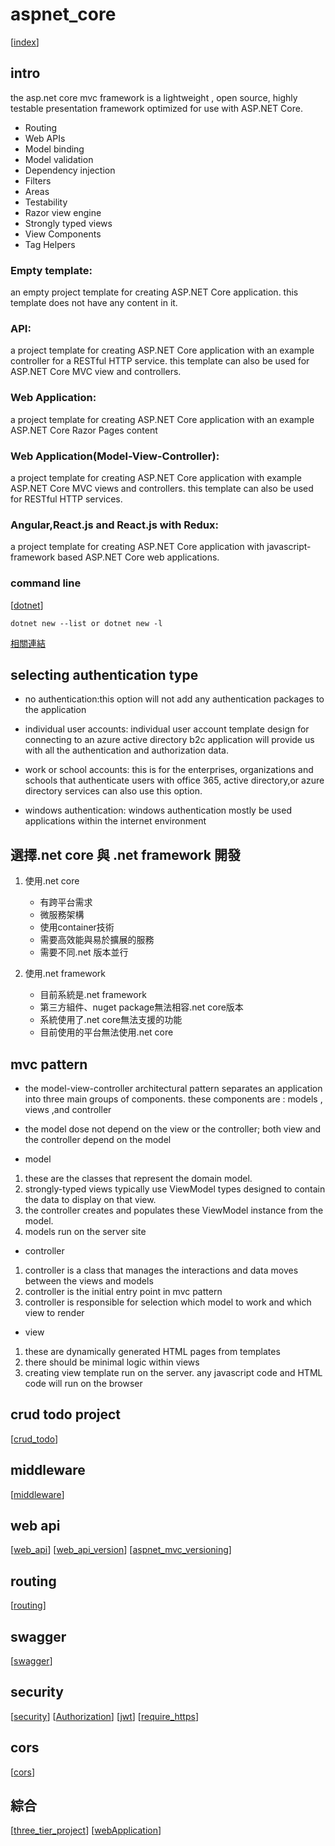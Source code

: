 # aspnet_core

[[index]]

## intro

the asp.net core mvc framework is a lightweight , open source, highly testable presentation framework optimized for use with ASP.NET Core.

- Routing
- Web APIs
- Model binding
- Model validation
- Dependency injection
- Filters
- Areas
- Testability
- Razor view engine
- Strongly typed views
- View Components
- Tag Helpers


### Empty template:

an empty project template for creating ASP.NET Core application. this template does not have any content in it.

### API:

a project template for creating ASP.NET Core application with an example controller for a RESTful HTTP service. this template can also be used for ASP.NET Core MVC view and controllers.

### Web Application:

a project template for creating ASP.NET Core application with an example ASP.NET Core Razor Pages content

### Web Application(Model-View-Controller):

a project template for creating ASP.NET Core application with example ASP.NET Core MVC views and controllers. this template can also be used for RESTful HTTP services.

### Angular,React.js and React.js with Redux:

a project template for creating ASP.NET Core application with javascript-framework based ASP.NET Core web applications.

### command line

[[dotnet]]

```dotnetcli
dotnet new --list or dotnet new -l
```
[相關連結](https://docs.microsoft.com/zh-tw/dotnet/core/tools/dotnet-new)

## selecting authentication type

- no authentication:this option will not add any authentication packages to the application

- individual user accounts: individual user account template design for connecting to an azure active directory b2c application will provide us with all the authentication and authorization data.

- work or school accounts: this is for the enterprises, organizations and schools that authenticate users with office 365, active directory,or azure directory services can also use this option.

- windows authentication: windows authentication mostly be used applications within the internet environment

## 選擇.net core 與 .net framework 開發
1. 使用.net core
    - 有跨平台需求
    - 微服務架構
    - 使用container技術
    - 需要高效能與易於擴展的服務
    - 需要不同.net 版本並行

2. 使用.net framework
    - 目前系統是.net framework
    - 第三方組件、nuget package無法相容.net core版本
    - 系統使用了.net core無法支援的功能
    - 目前使用的平台無法使用.net core

## mvc pattern
- the model-view-controller architectural pattern separates an application into three main groups of components. these components are : models , views ,and controller
- the model dose not depend on the view or the controller; both view and the controller depend on the model

- model 
1. these are the classes that represent the domain model.
2. strongly-typed views typically use ViewModel types designed to contain the data to display on that view.
3. the controller creates and populates these ViewModel instance from the model. 
4. models run on the server site

- controller
1. controller is a class that manages the interactions and data moves between the views and models
2. controller is the initial entry point in mvc pattern
3. controller is responsible for selection which model to work and which view to render

- view
1. these are dynamically generated HTML pages from templates
2. there should be minimal logic within views
3. creating view template run on the server. any javascript code and HTML code will run on the browser

## crud todo project 

[[crud_todo]]

## middleware 

[[middleware]]

## web api

[[web_api]]
[[web_api_version]]
[[aspnet_mvc_versioning]]

## routing

[[routing]]

## swagger

[[swagger]]

## security

[[security]]
[[Authorization]]
[[jwt]]
[[require_https]]

## cors
[[cors]]

## 綜合
[[three_tier_project]]
[[webApplication]]

[//begin]: # "Autogenerated link references for markdown compatibility"
[index]: index.md "index"
[dotnet]: ../../Tool/dotnet/dotnet.md "dotnet"
[crud_todo]: project/todo/crud_todo.md "todo"
[middleware]: project/middleware/middleware.md "middleware"
[web_api]: project/webapi/web_api.md "web_api"
[web_api_version]: project/webapi/web_api_version.md "web_api_version"
[aspnet_mvc_versioning]: project/webapi/aspnet_mvc_versioning.md "aspnet_mvc_versioning"
[routing]: project/routing/routing.md "routing"
[swagger]: project/swagger/swagger.md "swagger"
[security]: project/seciurty/security.md "security"
[Authorization]: project/seciurty/Authorization.md "Authentication"
[jwt]: project/seciurty/jwt.md "jwt"
[require_https]: project/seciurty/require_https.md "require_https"
[cors]: project/cors/cors.md "cors"
[three_tier_project]: project/three_tier_project/three_tier_project.md "three_tier_project"
[webApplication]: project/webapplication/webApplication.md "webApplication"
[//end]: # "Autogenerated link references"